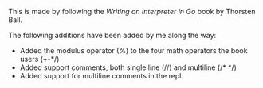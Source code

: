 This is made by following the *Writing an interpreter in Go* book by Thorsten Ball.

The following additions have been added by me along the way:
- Added the modulus operator (%) to the four math operators the book users (+-*/)
- Added support comments, both single line (//) and multiline (/* */)
- Added support for multiline comments in the repl.